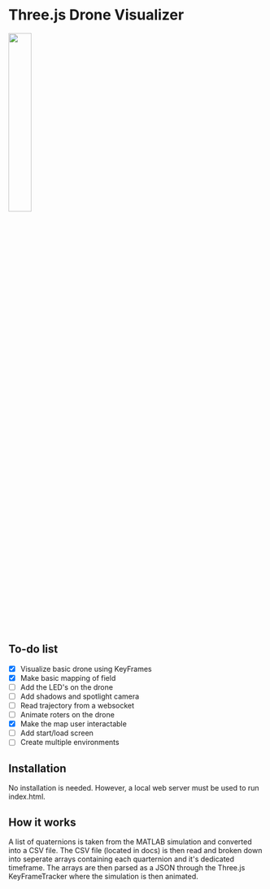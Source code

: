 # Three.js Drone Visualizer
 

<img src="http://fireflyeindhoven.nl/wp-content/uploads/2017/06/cropped-Artboard-1-2.png" width="30%">

## To-do list
 - [x] Visualize basic drone using KeyFrames
 - [x] Make basic mapping of field	 
 - [ ] Add the LED's on the drone	 
 - [ ] Add shadows and spotlight camera
 - [ ] Read trajectory from a websocket	 
 - [ ] Animate roters on the drone
 - [x] Make the map user interactable	 
 - [ ] Add start/load screen
 - [ ] Create multiple environments

## Installation

No installation is needed. However, a local web server must be used to run index.html.

## How it works
A list of quaternions is taken from the MATLAB simulation and converted into a CSV file. The CSV file (located in docs) is then read and broken down into seperate arrays containing each quarternion and it's dedicated timeframe. The arrays are then parsed as a JSON through the Three.js KeyFrameTracker where the simulation is then animated.   
